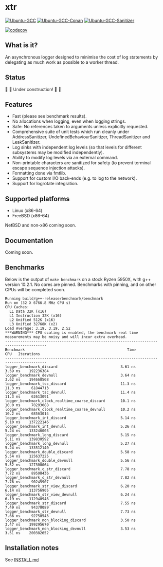 # xtr

[![Ubuntu-GCC](https://github.com/choll/xtr/workflows/Ubuntu-GCC/badge.svg)](https://github.com/choll/xtr/actions?query=workflow%3AUbuntu-GCC)
[![Ubuntu-GCC-Conan](https://github.com/choll/xtr/workflows/Ubuntu-GCC-Conan/badge.svg)](https://github.com/choll/xtr/actions?query=workflow%3AUbuntu-GCC-Conan)
[![Ubuntu-GCC-Sanitizer](https://github.com/choll/xtr/workflows/Ubuntu-GCC-Sanitizer/badge.svg)](https://github.com/choll/xtr/actions?query=workflow%3AUbuntu-GCC-Sanitizer)

[![codecov](https://codecov.io/gh/choll/xtr/branch/master/graph/badge.svg?token=FDdI0ZM5tv)](https://codecov.io/gh/choll/xtr)

## What is it?

An asynchronous logger designed to minimise the cost of log statements by delegating as much work as possible to a worker thread.

## Status

:construction: :construction: Under construction! :construction: :construction:

## Features

* Fast (please see benchmark results).
* No allocations when logging, even when logging strings.
* Safe: No references taken to arguments unless explicitly requested.
* Comprehensive suite of unit tests which run cleanly under AddressSanitizer, UndefinedBehaviourSanitizer, ThreadSanitizer and LeakSanitizer.
* Log sinks with independent log levels (so that levels for different subsystems may be modified independently).
* Ability to modify log levels via an external command.
* Non-printable characters are sanitized for safety (to prevent terminal escape sequence injection attacks).
* Formatting done via fmtlib.
* Support for custom I/O back-ends (e.g. to log to the network).
* Support for logrotate integration.

## Supported platforms

* Linux (x86-64)
* FreeBSD (x86-64)

NetBSD and non-x86 coming soon.

## Documentation

Coming soon.

## Benchmarks

Below is the output of `make benchmark` on a stock Ryzen 5950X, with g++ version 10.2.1. No cores are pinned. Benchmarks with pinning, and on other CPUs will be completed soon.

```
Running build/g++-release/benchmark/benchmark
Run on (32 X 6766.8 MHz CPU s)
CPU Caches:
  L1 Data 32K (x16)
  L1 Instruction 32K (x16)
  L2 Unified 512K (x16)
  L3 Unified 32768K (x2)
Load Average: 3.19, 3.19, 2.52
***WARNING*** CPU scaling is enabled, the benchmark real time measurements may be noisy and will incur extra overhead.
-----------------------------------------------------------------------------------------
Benchmark                                               Time             CPU   Iterations
-----------------------------------------------------------------------------------------
logger_benchmark_discard                             3.61 ns         3.59 ns    192236384
logger_benchmark_devnull                             3.64 ns         3.62 ns    194668568
logger_benchmark_tsc_discard                         11.3 ns         11.3 ns     61844713
logger_benchmark_tsc_devnull                         11.4 ns         11.3 ns     62613091
logger_benchmark_clock_realtime_coarse_discard       10.1 ns         10.0 ns     70203088
logger_benchmark_clock_realtime_coarse_devnull       10.2 ns         10.2 ns     68563014
logger_benchmark_int_discard                         5.14 ns         5.10 ns    137222146
logger_benchmark_int_devnull                         5.26 ns         5.24 ns    133246003
logger_benchmark_long_discard                        5.15 ns         5.11 ns    139830592
logger_benchmark_long_devnull                        5.27 ns         5.24 ns    133512140
logger_benchmark_double_discard                      5.58 ns         5.54 ns    125637225
logger_benchmark_double_devnull                      5.56 ns         5.52 ns    127300064
logger_benchmark_c_str_discard                       7.78 ns         7.72 ns     89508436
logger_benchmark_c_str_devnull                       7.82 ns         7.76 ns     90245907
logger_benchmark_str_view_discard                    6.20 ns         6.14 ns    113756905
logger_benchmark_str_view_devnull                    6.24 ns         6.19 ns    112940946
logger_benchmark_str_discard                         7.55 ns         7.49 ns     94370089
logger_benchmark_str_devnull                         7.73 ns         7.66 ns     92750543
logger_benchmark_non_blocking_discard                3.50 ns         3.47 ns    199295670
logger_benchmark_non_blocking_devnull                3.53 ns         3.51 ns    200382652
```
## Installation notes

See [INSTALL.md](INSTALL.md)

